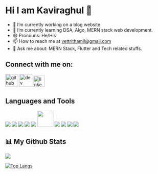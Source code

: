 <h1>Hi I am Kaviraghul 👋</h1>


- 🔭 I’m currently working on a blog website.
- 🌱 I’m currently learning DSA, Algo, MERN stack web development.
- 😄 Pronouns: He/His
- 📫 How to reach me at vettrithamil@gmail.com
- 💬 Ask me about: MERN Stack, Flutter and Tech related stuffs.
<!-- - ⚡ Fun fact: I am  -->

<h2>Connect with me on:</h2>

[<img src='https://help.twitter.com/content/dam/help-twitter/brand/logo.png' alt='github' height='40' color="white">](https://twitter.com/vettrithamil)  [<img src='https://cdn.jsdelivr.net/npm/simple-icons@3.0.1/icons/dev-dot-to.svg' alt='dev' height='40'>](https://dev.to/Kaviraghul)    [<img src='https://www.brennansteil.com/wp-content/uploads/2013/05/linkedin-sociocon.png' alt='linkedin' height='35'>](https://www.linkedin.com/in/kaviraghul-k-802a90129/)  

<h2>Languages and Tools</h2>

<p align = "left">
 <a href="https://www.java.com/en/" target="blank"><img src="https://img.icons8.com/color/48/000000/java-coffee-cup-logo--v1.png"/></a>
 <a href="https://reactjs.org/" target="blank"><img src="https://img.icons8.com/color/48/000000/react-native.png"/></a>
 <a href="https://www.w3schools.com/html/" target="blank"><img src="https://img.icons8.com/color/48/000000/html-5--v1.png"/></a>
 <a href="https://www.w3schools.com/css/" target="blank"><img src="https://img.icons8.com/color/48/000000/css3.png"/></a>
 <a href="https://www.javascript.com/" target="blank"><img src="https://img.icons8.com/color/48/000000/javascript.png"/></a>
 <a href="https://www.mongodb.com/" target="blank"><img src="https://cdn.icon-icons.com/icons2/2415/PNG/512/mongodb_original_wordmark_logo_icon_146425.png" width="50"/></a>
 <a href="https://nodejs.org/en/" target="blank"><img src="https://img.icons8.com/fluency/48/000000/node-js.png"/></a>
 <a href="https://www.figma.com/" target="blank"><img src="https://img.icons8.com/color/48/000000/figma--v1.png"/></a>
 <a href="https://www.adobe.com/in/products/xd.html" target="blank"><img src="https://img.icons8.com/color/48/000000/adobe-xd.png"/></a>
 <a href="hhttps://firebase.google.com/" target="blank"><img src="https://img.icons8.com/color/48/000000/firebase.png"/></a>
</p> 


<h2>📊 My Github Stats</h2> 
<img src = "https://github-readme-stats.vercel.app/api?username=Kaviraghul&&show_icons=true&title_color=ffffff&icon_color=bb2acf&text_color=daf7dc&bg_color=191919">

[![Top Langs](https://github-readme-stats.vercel.app/api/top-langs/?username=Kaviraghul)](https://github.com/anuraghazra/github-readme-stats)











<!-- - 🤔 I’m looking for help with ... -->
<!-- - 👯 I’m looking to collaborate on ...
 -->
